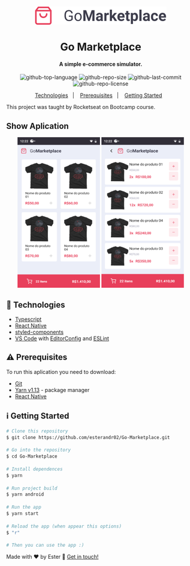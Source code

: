 <p align="center">
  <img alt="logo" src="src/assets/logo@2x.png" />
</p>

<h1 align="center">
      Go Marketplace
</h1>

<h4 align="center">
  A simple e-commerce simulator.
</h4>

<p align="center">
  <img alt="github-top-language" src="https://img.shields.io/github/languages/top/esterandr02/Go-Marketplace">  
  <img alt="github-repo-size" src="https://img.shields.io/github/repo-size/esterandr02/Go-Marketplace?color=red">
  <img alt="github-last-commit" src="https://img.shields.io/github/last-commit/esterandr02/Go-Marketplace?color=green">
  <img alt="github-repo-license" src="https://img.shields.io/static/v1?label=license&message=MIT&color=blueviolet">
</p>

<p align="center">
  <a href="#rocket-technologies">Technologies</a>&nbsp;&nbsp;&nbsp;|&nbsp;&nbsp;&nbsp;
  <a href="#warning-prerequisites">Prerequisites</a>&nbsp;&nbsp;&nbsp;|&nbsp;&nbsp;&nbsp;
  <a href="#information_source-getting-started">Getting Started</a>&nbsp;&nbsp;&nbsp;
</p>

This project was taught by Rocketseat on Bootcamp course.

## Show Aplication
<p display="flex" align="center">
    <img alt="dashboard" src="src/assets/screenshots/dashboard-gomarketplace.png" width="220" height="400" />
    <img alt="repository-details" src="src/assets/screenshots/cart-go-marketplace.png" width="220" height="400" />
</p>

## :rocket: Technologies

-  [Typescript](https://www.typescriptlang.org/)
-  [React Native](https://reactnative.dev/docs/getting-started)
-  [styled-components](https://www.styled-components.com/)
-  [VS Code](https://code.visualstudio.com/) with [EditorConfig](https://editorconfig.org/) and [ESLint](https://eslint.org/docs/user-guide/getting-started)

## :warning: Prerequisites

To run this aplication you need to download:
- [Git](https://git-scm.com)
- [Yarn v1.13](https://yarnpkg.com/getting-started) - package manager
- [React Native](https://reactnative.dev/docs/getting-started)

  
## :information_source: Getting Started

```bash
# Clone this repository
$ git clone https://github.com/esterandr02/Go-Marketplace.git

# Go into the repository
$ cd Go-Marketplace

# Install dependences
$ yarn

# Run project build
$ yarn android

# Run the app
$ yarn start

# Reload the app (when appear this options)
$ "r"

# Then you can use the app :)
```
Made with ♥ by Ester :wave: [Get in touch!](https://www.linkedin.com/in/ester-albuquerque-3589911a6/)

